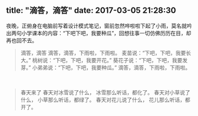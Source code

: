 title: "滴答，滴答"
date: 2017-03-05 21:28:30
---
夜晚，正俯身在电脑前写着设计模式笔记，窗前忽然哗啦啦下起了小雨，莫名就吟出两句小学课本的内容：“下吧下吧，我要种瓜”，回想往事一切仿佛历历在目，却再也回不去。
> 滴答，滴答
> 滴答，滴答，下雨啦，下雨啦。 
> 麦苗说：“下吧，下吧，我要长大。” 
> 桃树说：“下吧，下吧，我要开花。” 
> 葵花子说：“下吧，下吧，我要发芽。” 
> 小弟弟说：“下吧，下吧，我要种瓜。” 
> 滴答，滴答，下雨啦，下雨啦。 

　
> 春天来了
> 春天对冰雪说了什么，
> 冰雪那么听话，都化了。
> 春天对小草说了什么，
> 小草那么听话，都绿了。
> 春天对花儿说了什么，
> 花儿那么听话，都开了。